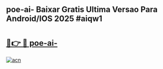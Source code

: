 ## poe-ai- Baixar Gratis Ultima Versao Para Android/IOS 2025 #aiqw1

# <h2><a href="https://ainizakaria.my?title=poe-ai-&ref=20M">🔗👉 🔴 poe-ai-</a></h2>

[![acn](https://github.com/user-attachments/assets/0f9c940e-d8b0-45ae-aac7-cd30a18b3e1c)](https://ainizakaria.my?title=poe-ai-&ref=20M)


